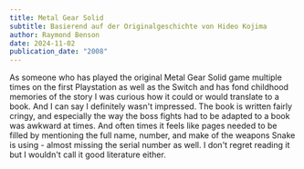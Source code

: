 ```yaml
---
title: Metal Gear Solid
subtitle: Basierend auf der Originalgeschichte von Hideo Kojima
author: Raymond Benson
date: 2024-11-02
publication_date: "2008"
---
```



As someone who has played the original Metal Gear Solid game multiple times on
the first Playstation as well as the Switch and has fond childhood memories of
the story I was curious how it could or would translate to a book. And I can
say I definitely wasn't impressed. The book is written fairly cringy, and
especially the way the boss fights had to be adapted to a book was awkward at
times. And often times it feels like pages needed to be filled by mentioning
the full name, number, and make of the weapons Snake is using - almost missing
the serial number as well. I don't regret reading it but I wouldn't call it
good literature either.

